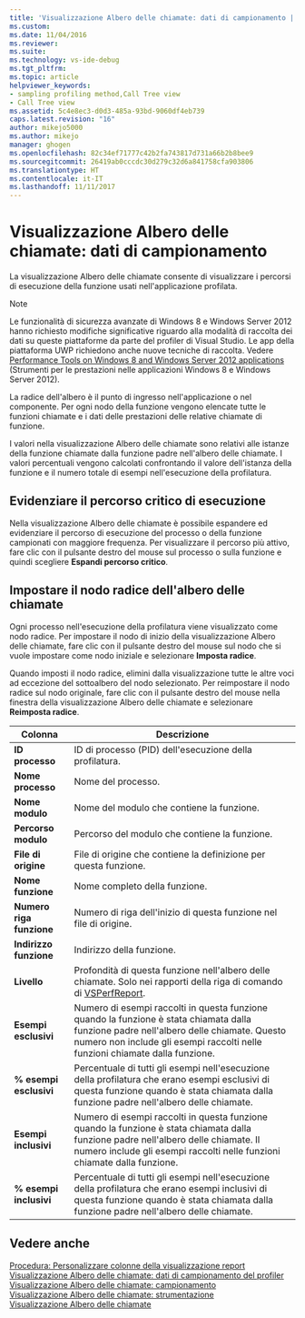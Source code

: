 ```yaml
---
title: 'Visualizzazione Albero delle chiamate: dati di campionamento | Microsoft Docs'
ms.custom: 
ms.date: 11/04/2016
ms.reviewer: 
ms.suite: 
ms.technology: vs-ide-debug
ms.tgt_pltfrm: 
ms.topic: article
helpviewer_keywords:
- sampling profiling method,Call Tree view
- Call Tree view
ms.assetid: 5c4e8ec3-d0d3-485a-93bd-9060df4eb739
caps.latest.revision: "16"
author: mikejo5000
ms.author: mikejo
manager: ghogen
ms.openlocfilehash: 82c34ef71777c42b2fa743817d731a66b2b8bee9
ms.sourcegitcommit: 26419ab0cccdc30d279c32d6a841758cfa903806
ms.translationtype: HT
ms.contentlocale: it-IT
ms.lasthandoff: 11/11/2017
---
```

# <a name="call-tree-view---sampling-data"></a>Visualizzazione Albero delle chiamate: dati di campionamento
La visualizzazione Albero delle chiamate consente di visualizzare i percorsi di esecuzione della funzione usati nell'applicazione profilata.  
  
> [!NOTE]
>  Le funzionalità di sicurezza avanzate di Windows 8 e Windows Server 2012 hanno richiesto modifiche significative riguardo alla modalità di raccolta dei dati su queste piattaforme da parte del profiler di Visual Studio. Le app della piattaforma UWP richiedono anche nuove tecniche di raccolta. Vedere [Performance Tools on Windows 8 and Windows Server 2012 applications](../profiling/performance-tools-on-windows-8-and-windows-server-2012-applications.md) (Strumenti per le prestazioni nelle applicazioni Windows 8 e Windows Server 2012).  
  
 La radice dell'albero è il punto di ingresso nell'applicazione o nel componente. Per ogni nodo della funzione vengono elencate tutte le funzioni chiamate e i dati delle prestazioni delle relative chiamate di funzione.  
  
 I valori nella visualizzazione Albero delle chiamate sono relativi alle istanze della funzione chiamate dalla funzione padre nell'albero delle chiamate. I valori percentuali vengono calcolati confrontando il valore dell'istanza della funzione e il numero totale di esempi nell'esecuzione della profilatura.  
  
## <a name="highlighting-the-execution-hot-path"></a>Evidenziare il percorso critico di esecuzione  
 Nella visualizzazione Albero delle chiamate è possibile espandere ed evidenziare il percorso di esecuzione del processo o della funzione campionati con maggiore frequenza. Per visualizzare il percorso più attivo, fare clic con il pulsante destro del mouse sul processo o sulla funzione e quindi scegliere **Espandi percorso critico**.  
  
## <a name="setting-the-call-tree-root-node"></a>Impostare il nodo radice dell'albero delle chiamate  
 Ogni processo nell'esecuzione della profilatura viene visualizzato come nodo radice. Per impostare il nodo di inizio della visualizzazione Albero delle chiamate, fare clic con il pulsante destro del mouse sul nodo che si vuole impostare come nodo iniziale e selezionare **Imposta radice**.  
  
 Quando imposti il nodo radice, elimini dalla visualizzazione tutte le altre voci ad eccezione del sottoalbero del nodo selezionato. Per reimpostare il nodo radice sul nodo originale, fare clic con il pulsante destro del mouse nella finestra della visualizzazione Albero delle chiamate e selezionare **Reimposta radice**.  
  
|Colonna|Descrizione|  
|------------|-----------------|  
|**ID processo**|ID di processo (PID) dell'esecuzione della profilatura.|  
|**Nome processo**|Nome del processo.|  
|**Nome modulo**|Nome del modulo che contiene la funzione.|  
|**Percorso modulo**|Percorso del modulo che contiene la funzione.|  
|**File di origine**|File di origine che contiene la definizione per questa funzione.|  
|**Nome funzione**|Nome completo della funzione.|  
|**Numero riga funzione**|Numero di riga dell'inizio di questa funzione nel file di origine.|  
|**Indirizzo funzione**|Indirizzo della funzione.|  
|**Livello**|Profondità di questa funzione nell'albero delle chiamate. Solo nei rapporti della riga di comando di [VSPerfReport](../profiling/vsperfreport.md).|  
|**Esempi esclusivi**|Numero di esempi raccolti in questa funzione quando la funzione è stata chiamata dalla funzione padre nell'albero delle chiamate. Questo numero non include gli esempi raccolti nelle funzioni chiamate dalla funzione.|  
|**% esempi esclusivi**|Percentuale di tutti gli esempi nell'esecuzione della profilatura che erano esempi esclusivi di questa funzione quando è stata chiamata dalla funzione padre nell'albero delle chiamate.|  
|**Esempi inclusivi**|Numero di esempi raccolti in questa funzione quando la funzione è stata chiamata dalla funzione padre nell'albero delle chiamate. Il numero include gli esempi raccolti nelle funzioni chiamate dalla funzione.|  
|**% esempi inclusivi**|Percentuale di tutti gli esempi nell'esecuzione della profilatura che erano esempi inclusivi di questa funzione quando è stata chiamata dalla funzione padre nell'albero delle chiamate.|  
  
## <a name="see-also"></a>Vedere anche  
 [Procedura: Personalizzare colonne della visualizzazione report](../profiling/how-to-customize-report-view-columns.md)   
 [Visualizzazione Albero delle chiamate: dati di campionamento del profiler](../profiling/call-tree-view-sampling-data.md)   
 [Visualizzazione Albero delle chiamate: campionamento](../profiling/call-tree-view-dotnet-memory-sampling-data.md)   
 [Visualizzazione Albero delle chiamate: strumentazione](../profiling/call-tree-view-dotnet-memory-instrumentation-data.md)   
 [Visualizzazione Albero delle chiamate](../profiling/call-tree-view-instrumentation-data.md)